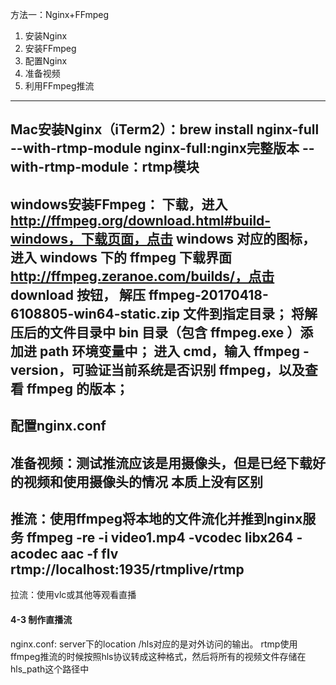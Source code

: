 方法一：Nginx+FFmpeg

1. 安装Nginx
2. 安装FFmpeg
3. 配置Nginx
4. 准备视频
5. 利用FFmpeg推流

-------------------
Mac安装Nginx（iTerm2）：brew install nginx-full --with-rtmp-module 
 nginx-full:nginx完整版本  --with-rtmp-module：rtmp模块
-------------------------
windows安装FFmpeg：
下载，进入 http://ffmpeg.org/download.html#build-windows，下载页面，点击 windows 对应的图标，进入 windows 下的 ffmpeg 下载界面 http://ffmpeg.zeranoe.com/builds/，点击 download 按钮，
解压 ffmpeg-20170418-6108805-win64-static.zip 文件到指定目录；
将解压后的文件目录中 bin 目录（包含 ffmpeg.exe ）添加进 path 环境变量中；
进入 cmd，输入 ffmpeg -version，可验证当前系统是否识别 ffmpeg，以及查看 ffmpeg 的版本；
-----------------------------
配置nginx.conf
---------------------
准备视频：测试推流应该是用摄像头，但是已经下载好的视频和使用摄像头的情况 本质上没有区别
----------------------------
推流：使用ffmpeg将本地的文件流化并推到nginx服务
ffmpeg -re -i video1.mp4 -vcodec libx264 -acodec aac -f flv rtmp://localhost:1935/rtmplive/rtmp
-------------------------------
拉流：使用vlc或其他等观看直播

#### 4-3 制作直播流
nginx.conf:
server下的location /hls对应的是对外访问的输出。
rtmp使用ffmpeg推流的时候按照hls协议转成这种格式，然后将所有的视频文件存储在hls_path这个路径中

